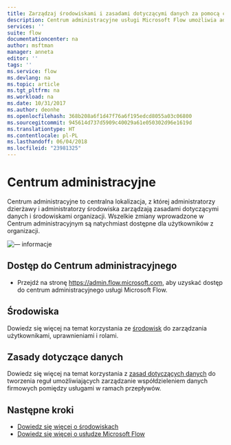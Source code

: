 ```yaml
---
title: Zarządzaj środowiskami i zasadami dotyczącymi danych za pomocą centrum administracyjnego. | Microsoft Docs
description: Centrum administracyjne usługi Microsoft Flow umożliwia administratorom dzierżawy i środowiska zarządzanie zasadami dotyczącymi danych oraz środowiskami dla wdrożeń usługi Microsoft Flow.
services: ''
suite: flow
documentationcenter: na
author: msftman
manager: anneta
editor: ''
tags: ''
ms.service: flow
ms.devlang: na
ms.topic: article
ms.tgt_pltfrm: na
ms.workload: na
ms.date: 10/31/2017
ms.author: deonhe
ms.openlocfilehash: 368b208a6f1d47f76a6f195edcd8055a03c06800
ms.sourcegitcommit: 945614d737d5909c40029a61e050302d96e1619d
ms.translationtype: HT
ms.contentlocale: pl-PL
ms.lasthandoff: 06/04/2018
ms.locfileid: "23981325"
---
```

# <a name="the-admin-center"></a>Centrum administracyjne

Centrum administracyjne to centralna lokalizacja, z której administratorzy dzierżawy i administratorzy środowiska zarządzają zasadami dotyczącymi danych i środowiskami organizacji. Wszelkie zmiany wprowadzone w Centrum administracyjnym są natychmiast dostępne dla użytkowników z organizacji.

![— informacje](./media/admin-center-introduction/overview.png)

## <a name="access-the-admin-center"></a>Dostęp do Centrum administracyjnego

* Przejdź na stronę https://admin.flow.microsoft.com, aby uzyskać dostęp do centrum administracyjnego usługi Microsoft Flow.

## <a name="environments"></a>Środowiska

Dowiedz się więcej na temat korzystania ze [środowisk](environments-overview-admin.md) do zarządzania użytkownikami, uprawnieniami i rolami.

## <a name="data-policies"></a>Zasady dotyczące danych

Dowiedz się więcej na temat korzystania z [zasad dotyczących danych](prevent-data-loss.md) do tworzenia reguł umożliwiających zarządzanie współdzieleniem danych firmowych pomiędzy usługami w ramach przepływów.

## <a name="next-steps"></a>Następne kroki

* [Dowiedz się więcej o środowiskach](environments-overview-admin.md)
* [Dowiedz się więcej o usłudze Microsoft Flow](getting-started.md)
